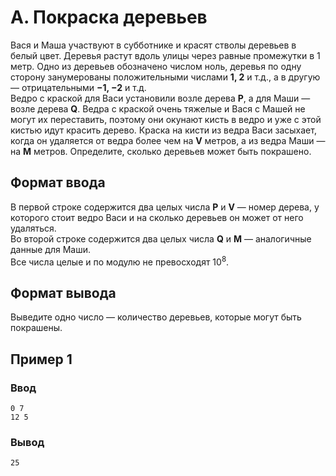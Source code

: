 # A. Покраска деревьев

Вася и Маша участвуют в субботнике и красят стволы деревьев в белый цвет. Деревья растут вдоль улицы через равные
промежутки в 1 метр. Одно из деревьев обозначено числом ноль, деревья по одну сторону занумерованы положительными
числами **1, 2** и т.д., а в другую — отрицательными **−1, −2** и т.д.  
Ведро с краской для Васи установили возле дерева **P**, а для Маши — возле дерева **Q**. Ведра с краской очень тяжелые и
Вася с Машей не могут их переставить, поэтому они окунают кисть в ведро и уже с этой кистью идут красить дерево. Краска
на кисти из ведра Васи засыхает, когда он удаляется от ведра более чем на **V** метров, а из ведра Маши — на **M**
метров. Определите, сколько деревьев может быть покрашено.

## Формат ввода

В первой строке содержится два целых числа **P** и **V** — номер дерева, у которого стоит ведро Васи и на сколько
деревьев он может от него удаляться.  
Во второй строке содержится два целых числа **Q** и **M** — аналогичные данные для Маши.  
Все числа целые и по модулю не превосходят 10<sup>8</sup>.

## Формат вывода

Выведите одно число — количество деревьев, которые могут быть покрашены.

## Пример 1

### Ввод

    0 7
    12 5

### Вывод

    25